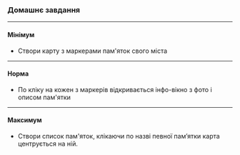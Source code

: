 ### Домашнє завдання
---

#### Мінімум

* Створи карту з маркерами пам'яток свого міста
---
#### Норма

* По кліку на кожен з маркерів відкривається інфо-вікно з фото і описом пам'ятки
---
#### Максимум

* Створи список пам'яток, клікаючи по назві певної пам’ятки карта центрується на ній.
